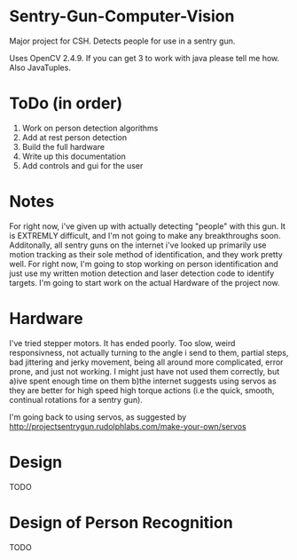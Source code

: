Sentry-Gun-Computer-Vision
==========================

Major project for CSH. Detects people for use in a sentry gun.

Uses OpenCV 2.4.9. If you can get 3 to work with java please tell me how. Also JavaTuples.

ToDo (in order)
==========================
1. Work on person detection algorithms
2. Add at rest person detection
3. Build the full hardware
4. Write up this documentation
5. Add controls and gui for the user

Notes
==========================
For right now, i've given up with actually detecting "people" with this gun. It is EXTREMLY difficult, and I'm not going to make any breakthroughs soon.
Additonally, all sentry guns on the internet i've looked up primarily use motion tracking as their sole method of identification, and they work pretty well.
For right now, I'm going to stop working on person identification and just use my written motion detection and laser detection code to identify targets.
I'm going to start work on the actual Hardware of the project now.

Hardware
==========================
I've tried stepper motors. It has ended poorly. Too slow, weird responsivness, not actually turning to the angle i send to them, partial steps, bad jittering and jerky movement, being all around more complicated, error prone, and just not working.
I might just have not used them correctly, but a)ive spent enough time on them b)the internet suggests using servos as they are better for high speed high torque actions (i.e the quick, smooth, continual rotations for a sentry gun).

I'm going back to using servos, as suggested by http://projectsentrygun.rudolphlabs.com/make-your-own/servos

Design
==========================
TODO 


Design of Person Recognition
==========================
TODO